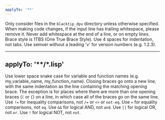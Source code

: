 ```yaml
---
applyTo: '**'
---
```

Only consider files in the `blacktip_dpv` directory unless otherwise specified.
When making code changes, if the input line has trailing whitespace, please remove it.
Never add whitespace at the end of a line, or on empty lines.
Brace style is 1TBS (One True Brace Style).
Use 4 spaces for indentation, not tabs.
Use semver without a leading 'v' for version numbers (e.g. 1.2.3).

---
applyTo: '**/*.lisp'
---
Use lower space snake case for variable and function names (e.g. my_variable_name, my_function_name).
Closing braces go onto a new line, with the same indentation as the line containing the matching opening brace. The exception is for places where there are more than one opening braces (`(` or `{`) on a line, in which case all of the braces go on the same line.
Use `!=` for inequality comparisons, not `/=` or `<>` or `not-eq`.
Use `=` for equality comparisons, not `eq`.
Use `&&` for logical AND, not `and`.
Use `||` for logical OR, not `or`.
Use `!` for logical NOT, not `not`.